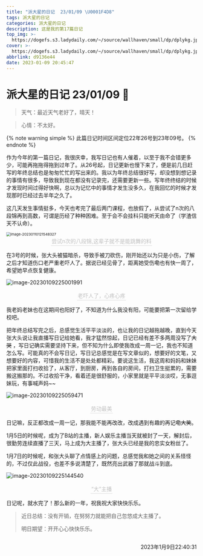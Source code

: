 ```yaml
---
title: "派大星的日记  23/01/09 \U0001F4D8"
tags: 派大星的日记
categories: 派大星的日记
description: 这是我的第17篇日记
top_img: >-
  https://dogefs.s3.ladydaily.com/~/source/wallhaven/small/dp/dplykg.jpg?w=400&h=200&fmt=webp
cover: >-
  https://dogefs.s3.ladydaily.com/~/source/wallhaven/small/dp/dplykg.jpg?w=400&h=200&fmt=webp
abbrlink: d9136e44
date: 2023-01-09 20:45:47
---
```


# 派大星的日记 23/01/09 📔

> 天气：最近天气老好了，晴天！

> 心情：不太好。

{% note warning simple %}
此篇日记时间区间定位22年26号到23年09号。
{% endnote %}

作为今年的第一篇日记，我很庆幸，我写日记也有人催着，以至于我不会错更多少，可能再拖拖得拖到过年了。从26号起，日记更新也慢下来了，便是前几日赶写的年终总结也是匆匆忙忙的写出来的。我以为年终总结很好写，却没想到想记录的事情有很多，导致我到现在都没有记录完，还需要更新一些。写年终终结的时候才发现时间过得好快啊，总以为记忆中的事情才发生没多久，在我回忆的时候才发现那时已经过去半年之久了。

这几天发生事情挺多，今天也考完了最后两门课程，也放假了，从尝试了n次的八段锦再到高数，可谓是历经了种种困难。至于会不会挂科只能听天由命了（学渣信天不认命）。

<img src="https://typora-xjw.oss-cn-chengdu.aliyuncs.com/img/image-20230110121548327.png" alt="image-20230110121548327" style="zoom:67%;" />

<center><div style="font-size:14px;color:#C0C0C0;border-bottom: 1px solid #d9d9d9;display: inline-block; padding: 2px;">尝试n次的八段锦,这辈子就不是能跳舞的料</div></center>

在3号的时候，张大头被猫暗杀，导致手被刀砍伤，刚开始还以为只是小伤，了解之后才知道伤口老严重老吓人了。据说已经见骨了，距离她受伤嘞也有快一周了，希望她早点恢复健康。

![image-20230109225001991](https://typora-xjw.oss-cn-chengdu.aliyuncs.com/img/image-20230109225001991.png)

<center><div style="font-size:14px;color:#C0C0C0;border-bottom: 1px solid #d9d9d9;display: inline-block; padding: 2px;">老吓人了，心疼心疼</div></center>

我老妈老妹也在这期间也阳好了，不知道为什么我没有阳，可能要把第一次留给学校吧。

把年终总结写完之后，总感觉生活平平淡淡的，也让我的日记越拖越晚，直到今天张大头说让我直播写日记给她看，我才猛然惊起，日记已经有差不多两周没写了~~大哭~~ ，写日记确实需要坚持下来，但不知为什么即使我改成一周一记，我也不知道怎么写。可能真的不会写日记，写日记总感觉是在写文章似的，想要好的文笔，又想要好的内容，可惜我的生活不是处处都精彩。要说这生活，我这周和妈妈和妹妹把家里面打扫收拾了，从客厅，到厨房，再到各自的房间，打扫卫生挺累的，需要搬这搬那的。不过收拾干净，看着还是很舒服的，小家里就是平平淡淡哎，无事逗妹玩，有事喊声妈~~ 

![image-20230109225059471](https://typora-xjw.oss-cn-chengdu.aliyuncs.com/img/image-20230109225059471.png)

<center><div style="font-size:14px;color:#C0C0C0;border-bottom: 1px solid #d9d9d9;display: inline-block; padding: 2px;">劳动最美</div></center>

日记嘛，反正都改成一周一记，那我能不能再改改，改成遇到有趣的再记嘞~~大笑~~。

1月5日的时候呢，成为了B站的主播，新人娱乐主播当天就被封了一天，解封后，很勤劳连续直播了三天，马上成为大主播了，张大头已经是我的忠实女粉丝了。

1月7日的时候呢，和张大头聊了点情感上的问题，总感觉我和她之间的关系怪怪的，不过仅此战役，也差不多说清楚了，既然亮出武器了那就战斗到底。

![image-20230109225144540](https://typora-xjw.oss-cn-chengdu.aliyuncs.com/img/image-20230109225144540.png)

<center><div style="font-size:14px;color:#C0C0C0;border-bottom: 1px solid #d9d9d9;display: inline-block; padding: 2px;">“大”主播</div></center>

日记呢，就水完了！那么新的一年，祝我祝大家快快乐乐。

> 近日总结：没有开销，在努努力就能把自己忽悠成大主播了。
>
> 明日期望：开开心心快快乐乐。



<p style="float: right">2023年1月9日22:40:31</p><br>
